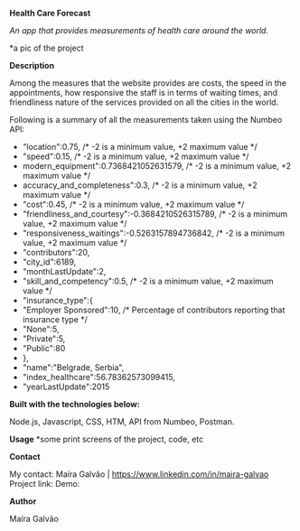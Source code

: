 **Health Care Forecast**

*An app that provides measurements of health care around the world.*

*a pic of the project

**Description**

Among the measures that the website provides are costs, the speed in the appointments, how responsive the staff is in terms of waiting times, and friendliness nature of the services provided on all the cities in the world. 

Following is a summary of all the measurements taken using the Numbeo API:

 - "location":0.75, /* -2 is a minimum value, +2 maximum value */
 - "speed":0.15, /* -2 is a minimum value, +2 maximum value */
 - modern_equipment":0.7368421052631579, /* -2 is a minimum value, +2 maximum value */
 - accuracy_and_completeness":0.3, /* -2 is a minimum value, +2 maximum value */
 - "cost":0.45, /* -2 is a minimum value, +2 maximum value */
 - "friendliness_and_courtesy":-0.3684210526315789, /* -2 is a minimum value, +2 maximum value */
 - "responsiveness_waitings":-0.5263157894736842, /* -2 is a minimum value, +2 maximum value */
 - "contributors":20,
 -  "city_id":6189,
 - "monthLastUpdate":2,
 - "skill_and_competency":0.5, /* -2 is a minimum value, +2 maximum value */
 - "insurance_type":{
 -    "Employer Sponsored":10, /* Percentage of contributors reporting that insurance type */
 -    "None":5,
 -    "Private":5,
 -    "Public":80
 - },
 - "name":"Belgrade, Serbia",
 - "index_healthcare":56.78362573099415,
 - "yearLastUpdate":2015


**Built with the technologies below:**

Node.js, Javascript, CSS, HTM, API from Numbeo, Postman.

**Usage**
*some print screens of the project, code, etc

**Contact**

My contact: Maíra Galvão | https://www.linkedin.com/in/maira-galvao
Project link:
Demo: 

**Author**

Maíra Galvão
